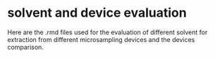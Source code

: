 # solvent and device evaluation
Here are the .rmd files used for the evaluation of different solvent for extraction from different microsampling devices and the devices comparison. 
